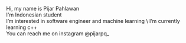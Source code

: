 Hi, my name is Pijar Pahlawan \
I'm Indonesian student \
I’m interested in software engineer and machine learning \ 
I’m currently learning c++ \
You can reach me on instagram @pijarpq_ 
<!---
pijarpq/pijarpq is a ✨ special ✨ repository because its `README.md` (this file) appears on your GitHub profile.
You can click the Preview link to take a look at your changes.
--->
